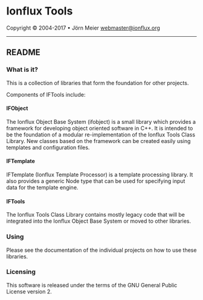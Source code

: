 # Ionflux Tools
Copyright © 2004-2017 • Jörn Meier <webmaster@ionflux.org>

---
## README

### What is it?

This is a collection of libraries that form the foundation for other projects.

Components of IFTools include:

#### IFObject

The Ionflux Object Base System (ifobject) is a small library which provides a 
framework for developing object oriented software in C++. It is intended to be 
the foundation of a modular re-implementation of the Ionflux Tools Class 
Library. New classes based on the framework can be created easily using 
templates and configuration files.

#### IFTemplate

IFTemplate (Ionflux Template Processor) is a template processing 
library. It also provides a generic Node type that can be used for 
specifying input data for the template engine.

#### IFTools

The Ionflux Tools Class Library contains mostly legacy 
code that will be integrated into the Ionflux Object Base System or moved to 
other libraries.

### Using

Please see the documentation of the individual projects on how to use these libraries.

### Licensing

This software is released under the terms of the GNU General Public 
License version 2.
